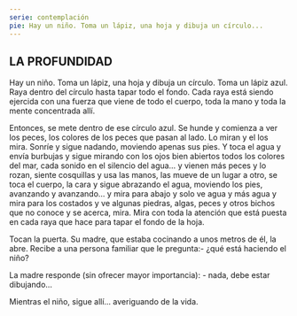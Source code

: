 ```yaml
---
serie: contemplación
pie: Hay un niño. Toma un lápiz, una hoja y dibuja un círculo...
---
```


## LA PROFUNDIDAD

Hay un niño. Toma un lápiz, una hoja y dibuja un círculo. Toma un lápiz azul. Raya dentro del círculo hasta tapar todo el fondo. Cada raya está siendo ejercida con una fuerza que viene de todo el cuerpo, toda la mano y toda la mente concentrada allí.

Entonces, se mete dentro de ese círculo azul. Se hunde y comienza a ver los peces, los colores de los peces que pasan al lado. Lo miran y el los mira. Sonríe y sigue nadando, moviendo apenas sus pies. Y toca el agua y envía burbujas y sigue mirando con los ojos bien abiertos todos los colores del mar, cada sonido en el silencio del agua… y vienen más peces y lo rozan, siente cosquillas y usa las manos, las mueve de un lugar a otro, se toca el cuerpo, la cara y sigue abrazando el agua, moviendo los pies, avanzando y avanzando… y mira para abajo y solo ve agua y más agua y mira para los costados y ve algunas piedras, algas, peces y otros bichos que no conoce y se acerca, mira. Mira con toda la atención que está puesta en cada raya que hace para tapar el fondo de la hoja.

Tocan la puerta. Su madre, que estaba cocinando a unos metros de él, la abre. Recibe a una persona familiar que le pregunta:- ¿qué está haciendo el niño?

La madre responde (sin ofrecer mayor importancia): - nada, debe estar dibujando…

Mientras el niño, sigue allí… averiguando de la vida.
